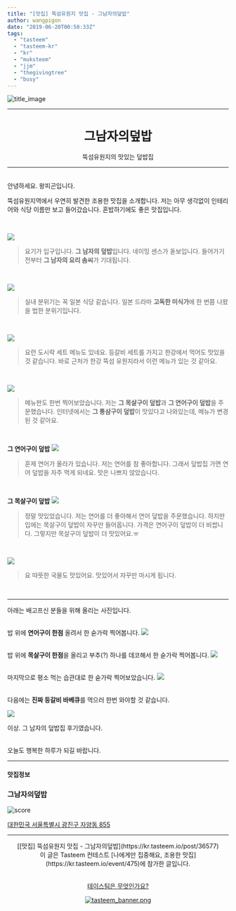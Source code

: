 ```yaml
---
title: "[맛집] 뚝섬유원지 맛집 - 그남자의덮밥"
author: wangpigon
date: "2019-06-20T00:50:33Z"
tags:
  - "tasteem"
  - "tasteem-kr"
  - "kr"
  - "muksteem"
  - "jjm"
  - "thegivingtree"
  - "busy"
---
```

![title_image](https://static.tasteem.io/uploads/4928/post/36577/content_7b3536c3-11d2-43ec-9319-dcb1b17691d3.jpeg)
<br/>
<hr><center><h1>그남자의덮밥</h1>뚝섬유원지의 맛있는 덮밥집</center><hr>

<br>안녕하세요. 왕피곤입니다.

뚝섬유원지역에서 우연히 발견한 조용한 맛집을 소개합니다. 저는 아무 생각없이 인테리어와 식당 이름만 보고 들어갔습니다. 혼밥하기에도 좋은 맛집입니다. 

<br>

![](https://static.tasteem.io/uploads/image/image/185903/b4a94dd4-8c60-491b-9fb0-5218f8425725.jpeg)
> 요기가 입구입니다. **그 남자의 덮밥**입니다. 네이밍 센스가 돋보입니다. 들어가기 전부터 **그 남자의 요리 솜씨**가 기대됩니다.

<br>


![](https://static.tasteem.io/uploads/image/image/185907/b4a94dd4-8c60-491b-9fb0-5218f8425725.jpeg)
> 실내 분위기는 꼭 일본 식당 같습니다. 일본 드라마 **고독한 미식가**에 한 번쯤 나왔을 법한 분위기입니다.


<br>

![](https://static.tasteem.io/uploads/image/image/185904/b4a94dd4-8c60-491b-9fb0-5218f8425725.jpeg)
> 요런 도시락 세트 메뉴도 있네요. 등갈비 세트를 가지고 한강에서 먹어도 맛있을 것 같습니다. 바로 근처가 한강 뚝섬 유원지라서 이런 메뉴가 있는 것 같아요.

<br>


![](https://static.tasteem.io/uploads/image/image/185905/b4a94dd4-8c60-491b-9fb0-5218f8425725.jpeg)
> 메뉴판도 한번 찍어보았습니다. 저는 **그 목살구이 덮밥**과 **그 연어구이 덮밥**을 주문했습니다. 인터넷에서는 **그 통삼구이 덮밥**이 맛있다고 나와있는데, 메뉴가 변경된 것 같아요.

<br>

**그 연어구이 덮밥**
![](https://static.tasteem.io/uploads/image/image/185908/b4a94dd4-8c60-491b-9fb0-5218f8425725.jpeg)
> 훈제 연어가 올라가 있습니다. 저는 연어를 참 좋아합니다. 그래서 덮밥집 가면 연어 덮밥을 자주 먹게 되네요. 맛은 나쁘지 않았습니다.

<br>

**그 목살구이 덮밥**
![](https://static.tasteem.io/uploads/image/image/185909/b4a94dd4-8c60-491b-9fb0-5218f8425725.jpeg)
>  정말 맛있었습니다. 저는 연어를 더 좋아해서 연어 덮밥을 주문했습니다. 하지만 입에는 목살구이 덮밥이 자꾸만 들어옵니다. 
>  가격은 연어구이 덮밥이 더 비쌉니다. 그렇지만 목살구이 덮밥이 더 맛있어요.ㅠ

<br>

![](https://static.tasteem.io/uploads/image/image/185910/b4a94dd4-8c60-491b-9fb0-5218f8425725.jpeg)
> 요 따뜻한 국물도 맛있어요. 맛있어서 자꾸만 마시게 됩니다.

<br><hr>

아래는 배고프신 분들을 위해 올리는 사진입니다.

<br>밥 위에 **연어구이 한점** 올려서 한 숟가락 찍어봅니다.
![](https://static.tasteem.io/uploads/image/image/185911/b4a94dd4-8c60-491b-9fb0-5218f8425725.jpeg)

<br>밥 위에 **목살구이 한점**을 올리고 부추(?) 하나를 데코해서 한 숟가락 찍어봅니다.
![](https://static.tasteem.io/uploads/image/image/185912/b4a94dd4-8c60-491b-9fb0-5218f8425725.jpeg)

<br>마지막으로 평소 먹는 습관대로 한 숟가락 찍어보았습니다.
![](https://static.tasteem.io/uploads/image/image/185913/b4a94dd4-8c60-491b-9fb0-5218f8425725.jpeg)


<br>다음에는 **진짜 등갈비 바베큐**를 먹으러 한번 와야할 것 같습니다.

![](https://static.tasteem.io/uploads/image/image/185914/b4a94dd4-8c60-491b-9fb0-5218f8425725.jpeg)

이상. 그 남자의 덮밥집 후기였습니다.

<br>오늘도 행복한 하루가 되길 바랍니다.


---------------------
#### 맛집정보
### 그남자의덮밥
![score](https://static.tasteem.io/images/steem/1Crowns.png)

[대한민국 서울특별시 광진구 자양동 855](https://kr.tasteem.io/post/36577#map)

-----------------------------------------
<center>[[맛집] 뚝섬유원지 맛집 - 그남자의덮밥](https://kr.tasteem.io/post/36577)
<br/>이 글은 Tasteem 컨테스트
 [나에게만 집중해요,  조용한 맛집](https://kr.tasteem.io/event/475)에 참가한 글입니다.

<br/>[테이스팀은 무엇인가요?](https://kr.tasteem.io/about)

[![tasteem_banner.png](https://static.tasteem.io/images/tasteem_banner_v3.png)](https://kr.tasteem.io)</center>